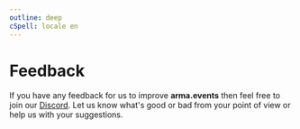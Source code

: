 ```yaml
---
outline: deep
cSpell: locale en
---
```


# Feedback

If you have any feedback for us to improve **arma.events** then feel free to join our [Discord](https://discord.gg/b2aABzh8xJ "Discord invite"). Let us know what's good or bad from your point of view or help us with your suggestions.

